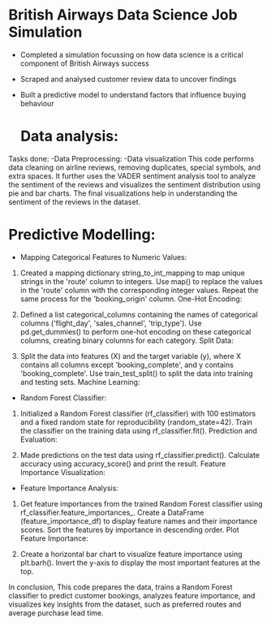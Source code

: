 # British Airways Data Science Job Simulation 

- Completed a simulation focussing on how data science is a critical component
   of British Airways success
- Scraped and analysed customer review data to uncover findings
- Built a predictive model to understand factors that influence buying
   behaviour

  # Data analysis:
Tasks done:
-Data Preprocessing:
-Data visualization
This code performs data cleaning on airline reviews, removing duplicates, special symbols, and extra spaces. 
It further uses the VADER sentiment analysis tool to analyze the sentiment of the reviews and visualizes the sentiment distribution using pie and bar charts. 
The final visualizations help in understanding the sentiment of the reviews in the dataset.

# Predictive Modelling:

- Mapping Categorical Features to Numeric Values:

1. Created a mapping dictionary string_to_int_mapping to map unique strings in the 'route' column to integers.
Use map() to replace the values in the 'route' column with the corresponding integer values.
Repeat the same process for the 'booking_origin' column.
One-Hot Encoding:

2. Defined a list categorical_columns containing the names of categorical columns ('flight_day', 'sales_channel', 'trip_type').
Use pd.get_dummies() to perform one-hot encoding on these categorical columns, creating binary columns for each category.
Split Data:

3. Split the data into features (X) and the target variable (y), where X contains all columns except 'booking_complete', and y contains 'booking_complete'.
Use train_test_split() to split the data into training and testing sets.
Machine Learning:

- Random Forest Classifier:

1. Initialized a Random Forest classifier (rf_classifier) with 100 estimators and a fixed random state for reproducibility (random_state=42).
Train the classifier on the training data using rf_classifier.fit().
Prediction and Evaluation:

2. Made predictions on the test data using rf_classifier.predict().
Calculate accuracy using accuracy_score() and print the result.
Feature Importance Visualization:

- Feature Importance Analysis:

1. Get feature importances from the trained Random Forest classifier using rf_classifier.feature_importances_.
Create a DataFrame (feature_importance_df) to display feature names and their importance scores.
Sort the features by importance in descending order.
Plot Feature Importance:

2. Create a horizontal bar chart to visualize feature importance using plt.barh().
Invert the y-axis to display the most important features at the top.

In conclusion, This code prepares the data, trains a Random Forest classifier to predict customer bookings, analyzes feature importance, and visualizes key insights from the dataset,
such as preferred routes and average purchase lead time.
